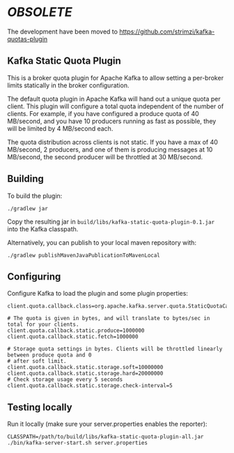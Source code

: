 # *OBSOLETE*

The development have been moved to https://github.com/strimzi/kafka-quotas-plugin

## Kafka Static Quota Plugin

This is a broker quota plugin for Apache Kafka to allow setting a per-broker limits statically in
the broker configuration. 

The default quota plugin in Apache Kafka will hand out a unique quota per client. This plugin will configure a total
quota independent of the number of clients. For example, if you have configured a produce
quota of 40 MB/second, and you have 10 producers running as fast as possible, they will be limited by 4 MB/second each. 

The quota distribution across clients is not static. If you have a max of 40 MB/second, 2 producers, and one of them is 
producing messages at 10 MB/second, the second producer will be throttled at 30 MB/second.

## Building

To build the plugin:

```
./gradlew jar
```

Copy the resulting jar in `build/libs/kafka-static-quota-plugin-0.1.jar` into the Kafka classpath.

Alternatively, you can publish to your local maven repository with:

```
./gradlew publishMavenJavaPublicationToMavenLocal
```

## Configuring

Configure Kafka to load the plugin and some plugin properties:

```
client.quota.callback.class=org.apache.kafka.server.quota.StaticQuotaCallback

# The quota is given in bytes, and will translate to bytes/sec in total for your clients.
client.quota.callback.static.produce=1000000
client.quota.callback.static.fetch=1000000

# Storage quota settings in bytes. Clients will be throttled linearly between produce quota and 0
# after soft limit.
client.quota.callback.static.storage.soft=10000000
client.quota.callback.static.storage.hard=20000000
# Check storage usage every 5 seconds
client.quota.callback.static.storage.check-interval=5
```


## Testing locally

Run it locally (make sure your server.properties enables the reporter):

```
CLASSPATH=/path/to/build/libs/kafka-static-quota-plugin-all.jar ./bin/kafka-server-start.sh server.properties
```
